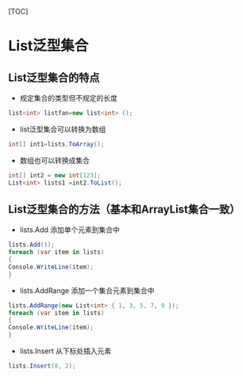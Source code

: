 [TOC]
# List泛型集合
## List泛型集合的特点
* 规定集合的类型但不规定的长度
``` c#
list<int> listfan=new list<int> ();
```
* list泛型集合可以转换为数组
``` c#
int[] int1=lists.ToArray();
```
* 数组也可以转换成集合
``` c#
int[] int2 = new int[123];
List<int> lists1 =int2.ToList();
```
## List泛型集合的方法（基本和ArrayList集合一致）
* lists.Add 添加单个元素到集合中
``` c#
lists.Add(1);
foreach (var item in lists)
{
Console.WriteLine(item);
}
```
* lists.AddRange 添加一个集合元素到集合中
``` c#
lists.AddRange(new List<int> { 1, 3, 5, 7, 9 });
foreach (var item in lists)
{
Console.WriteLine(item);
}   
```
* lists.Insert 从下标处插入元素
``` c#
lists.Insert(0, 2);
```

